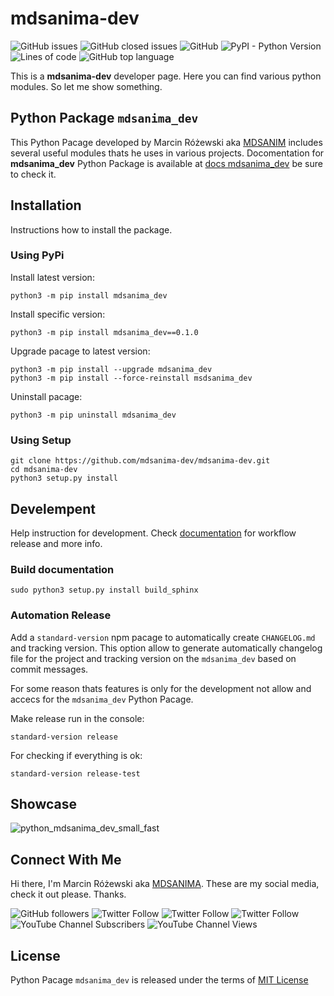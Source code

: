 # mdsanima-dev

![GitHub issues](https://img.shields.io/github/issues-raw/mdsanima-dev/mdsanima-dev?style=flat)
![GitHub closed issues](https://img.shields.io/github/issues-closed/mdsanima-dev/mdsanima-dev?style=flat)
![GitHub](https://img.shields.io/github/license/mdsanima-dev/mdsanima-dev?style=flat)
![PyPI - Python Version](https://img.shields.io/pypi/pyversions/mdsanima_dev?style=flat)
![Lines of code](https://img.shields.io/tokei/lines/github/mdsanima-dev/mdsanima-dev?style=flat)
![GitHub top language](https://img.shields.io/github/languages/top/mdsanima-dev/mdsanima-dev)

This is a **mdsanima-dev** developer page. Here you can find various python
modules. So let me show something.

## Python Package `mdsanima_dev`

This Python Pacage developed by Marcin Różewski aka
[MDSANIM](https://mdsanima.com) includes several useful modules thats he uses
in various projects. Docomentation for **mdsanima_dev** Python Package
is available at [docs mdsanima_dev](https://mdsanima-dev.github.io/mdsanima-dev/)
be sure to check it.

## Installation

Instructions how to install the package.

### Using PyPi

Install latest version:

```shell
python3 -m pip install mdsanima_dev
```

Install specific version:

```shell
python3 -m pip install mdsanima_dev==0.1.0
```

Upgrade pacage to latest version:

```shell
python3 -m pip install --upgrade mdsanima_dev
python3 -m pip install --force-reinstall msdsanima_dev
```

Uninstall pacage:

```shell
python3 -m pip uninstall mdsanima_dev
```

### Using Setup

```shell
git clone https://github.com/mdsanima-dev/mdsanima-dev.git
cd mdsanima-dev
python3 setup.py install
```

## Develempent

Help instruction for development. Check [documentation](https://mdsanima-dev.github.io/mdsanima-dev/docs/html/development.html)
for workflow release and more info.

### Build documentation

```shell
sudo python3 setup.py install build_sphinx
```

### Automation Release

Add a `standard-version` npm pacage to automatically create `CHANGELOG.md`
and tracking version. This option allow to generate automatically changelog
file for the project and tracking version on the `mdsanima_dev` based on commit
messages.

For some reason thats features is only for the development not allow and accecs
for the `mdsanima_dev` Python Pacage.

Make release run in the console:

```shell
standard-version release
```

For checking if everything is ok:

```shell
standard-version release-test
```

## Showcase

![python_mdsanima_dev_small_fast](https://user-images.githubusercontent.com/3817871/129311978-e934ab26-85d9-49a1-97a7-dd5eb26b2c72.gif)

## Connect With Me

Hi there, I'm Marcin Różewski aka [MDSANIMA](https://mdsanima.com).
These are my social media, check it out please. Thanks.

![GitHub followers](https://img.shields.io/github/followers/mdsanima?style=social)
![Twitter Follow](https://img.shields.io/twitter/follow/toudajew?style=flat-square)
![Twitter Follow](https://img.shields.io/twitter/follow/str9led?style=flat-square)
![Twitter Follow](https://img.shields.io/twitter/follow/mdsanima?style=flat-square)
![YouTube Channel Subscribers](https://img.shields.io/youtube/channel/subscribers/UCB5na2BRwrnwx00LCspbG5Q?style=social)
![YouTube Channel Views](https://img.shields.io/youtube/channel/views/UCB5na2BRwrnwx00LCspbG5Q?style=social)

## License

Python Pacage `mdsanima_dev` is released under the terms of
[MIT License](https://github.com/mdsanima-dev/mdsanima-dev/blob/master/LICENSE)

